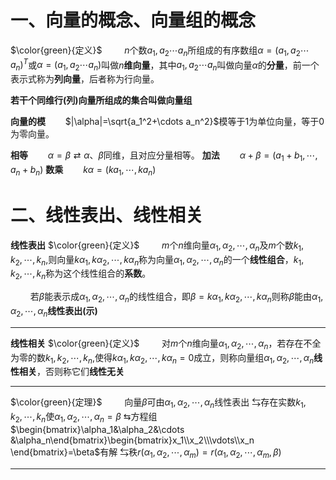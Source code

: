 # 一、向量的概念、向量组的概念

$\color{green}{定义}$
$\qquad n$个数$a_1,a_2\cdots a_n$所组成的有序数组$\alpha=(a_1,a_2\cdots a_n)^T$或$\alpha=(a_1,a_2\cdots a_n)$叫做$n$**维向量**，其中$a_1,a_2\cdots a_n$叫做向量$\alpha$的**分量**，前一个表示式称为**列向量**，后者称为行向量。

**若干个同维行(列)向量所组成的集合叫做向量组**

**向量的模**$\qquad$$|\alpha|=\sqrt{a_1^2+\cdots a_n^2}$模等于1为单位向量，等于0为零向量。


**相等**$\qquad$$\alpha=\beta\rightleftarrows\alpha、\beta$同维，且对应分量相等。
**加法**$\qquad$$\alpha+\beta=(a_1+b_1,\cdots ,a_n+b_n)$
**数乘**$\qquad$$k\alpha=(ka_1,\cdots,ka_n)$

# 二、线性表出、线性相关
**线性表出**
$\color{green}{定义}$
$\qquad$$m$个$n$维向量$\alpha_1,\alpha_2,\cdots ,\alpha_n$及$m$个数$k_1,k_2,\cdots ,k_n$,则向量$k\alpha_1,k\alpha_2,\cdots ,k\alpha_n$称为向量$\alpha_1,\alpha_2,\cdots ,\alpha_n$的一个**线性组合**，$k_1,k_2,\cdots ,k_n$称为这个线性组合的**系数**。

$\qquad$若$\beta$能表示成$\alpha_1,\alpha_2,\cdots ,\alpha_n$的线性组合，即$\beta=k\alpha_1,k\alpha_2,\cdots ,k\alpha_n$则称$\beta$能由$\alpha_1,\alpha_2,\cdots ,\alpha_n$**线性表出(示)**
****
**线性相关**
$\color{green}{定义}$
$\qquad$对$m$个$n$维向量$\alpha_1,\alpha_2,\cdots ,\alpha_n$，若存在不全为零的数$k_1,k_2,\cdots ,k_n$,使得$k\alpha_1,k\alpha_2,\cdots ,k\alpha_n=0$成立，则称向量组$\alpha_1,\alpha_2,\cdots ,\alpha_n$**线性相关**，否则称它们**线性无关**
*****
$\color{green}{定理}$
$\qquad$向量$\beta$可由$\alpha_1,\alpha_2,\cdots ,\alpha_n$线性表出
$\leftrightarrows$存在实数$k_1,k_2,\cdots ,k_n$使$\alpha_1,\alpha_2,\cdots ,\alpha_n=\beta$
$\leftrightarrows$方程组$\begin{bmatrix}\alpha_1&\alpha_2&\cdots &\alpha_n\end{bmatrix}\begin{bmatrix}x_1\\x_2\\\vdots\\x_n \end{bmatrix}=\beta$有解
$\leftrightarrows$秩$r(\alpha_1,\alpha_2,\cdots ,\alpha_m)=r(\alpha_1,\alpha_2,\cdots ,\alpha_m,\beta)$
***
